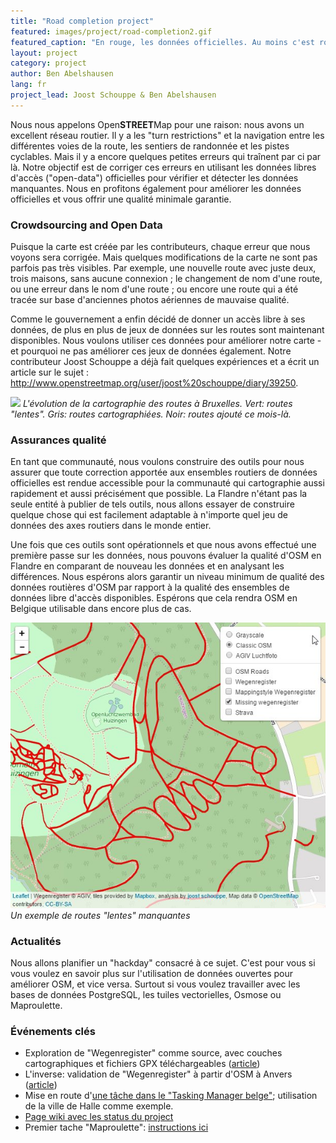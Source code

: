 ```yaml
---
title: "Road completion project"
featured: images/project/road-completion2.gif
featured_caption: "En rouge, les données officielles. Au moins c'est rouge, au plus OSM est complet."
layout: project
category: project
author: Ben Abelshausen
lang: fr
project_lead: Joost Schouppe & Ben Abelshausen
---
```


Nous nous appelons Open**STREET**Map pour une raison: nous avons un excellent réseau routier. Il y a les "turn restrictions" et la navigation entre les différentes voies de la route, les sentiers de randonnée et les pistes cyclables. Mais il y a encore quelques petites erreurs qui traînent par ci par là. Notre objectif est de corriger ces erreurs en utilisant les données libres d'accès ("open-data") officielles pour vérifier et détecter les données manquantes. Nous en profitons également pour améliorer les données officielles et vous offrir une qualité minimale garantie.

### Crowdsourcing and Open Data

Puisque la carte est créée par les contributeurs, chaque erreur que nous voyons sera corrigée. Mais quelques modifications de la carte ne sont pas parfois pas très visibles. Par exemple, une nouvelle route avec juste deux, trois maisons, sans aucune connexion ; le changement de nom d'une route, ou une erreur dans le nom d'une route ; ou encore une route qui a été tracée sur base d'anciennes photos aériennes de mauvaise qualité.

Comme le gouvernement a enfin décidé de donner un accès libre à ses données, de plus en plus de jeux de données sur les routes sont maintenant disponibles. Nous voulons utiliser ces données pour améliorer notre carte - et pourquoi ne pas améliorer ces jeux de données également. Notre contributeur Joost Schouppe a déjà fait quelques expériences et a écrit un article sur le sujet : <http://www.openstreetmap.org/user/joost%20schouppe/diary/39250>.


![](/assets/images/project/road-completion.gif)
*L'évolution de la cartographie des routes à Bruxelles. Vert: routes "lentes". Gris: routes cartographiées. Noir: routes ajouté ce mois-là.*

### Assurances qualité

En tant que communauté, nous voulons construire des outils pour nous assurer que toute correction apportée aux ensembles routiers de données officielles est rendue accessible pour la communauté qui cartographie aussi rapidement et aussi précisément que possible. La Flandre n'étant pas la seule entité à publier de tels outils, nous allons essayer de construire quelque chose qui est facilement adaptable à n'importe quel jeu de données des axes routiers dans le monde entier.

Une fois que ces outils sont opérationnels et que nous avons effectué une première passe sur les données, nous pouvons évaluer la qualité d'OSM en Flandre en comparant de nouveau les données et en analysant les différences. Nous espérons alors garantir un niveau minimum de qualité des données routières d'OSM par rapport à la qualité des ensembles de données libre d'accès disponibles. Espérons que cela rendra OSM en Belgique utilisable dans encore plus de cas.

![](/assets/images/project/road-completion1.jpg)
*Un exemple de routes "lentes" manquantes*

### Actualités

Nous allons planifier un "hackday" consacré à ce sujet. C'est pour vous si vous voulez en savoir plus sur l'utilisation de données ouvertes pour améliorer OSM, et vice versa. Surtout si vous voulez travailler avec les bases de données PostgreSQL, les tuiles vectorielles, Osmose ou Maproulette.

### Événements clés

* Exploration de "Wegenregister" comme source, avec couches cartographiques et fichiers GPX téléchargeables ([article](http://www.openstreetmap.org/user/joost%20schouppe/diary/39250))
* L'inverse: validation de "Wegenregister" à partir d'OSM à Anvers ([article](http://www.openstreetmap.org/user/joost%20schouppe/diary/39573))
* Mise en route d'[une tâche dans le "Tasking Manager belge"](https://tasks.osm.be/project/2); utilisation de la ville de Halle comme exemple.
* [Page wiki avec les status du project](https://wiki.openstreetmap.org/wiki/WikiProject_Belgium/Road_completion_project)
* Premier tache "Maproulette": [instructions ici](https://wiki.openstreetmap.org/wiki/WikiProject_Belgium/Road_completion_project/Instructions)
